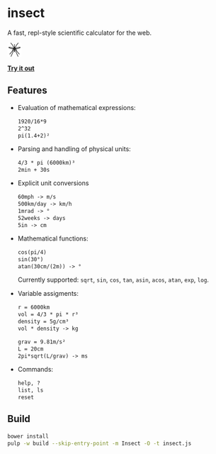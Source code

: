 insect
======

A fast, repl-style scientific calculator for the web.

[![insect](media/insect-32x32.png)](https://shark.fish/insect/)

[**Try it out**](https://shark.fish/insect/)

Features
--------
- Evaluation of mathematical expressions:
  ```
  1920/16*9
  2^32
  pi(1.4+2)²
  ```

- Parsing and handling of physical units:
  ```
  4/3 * pi (6000km)³
  2min + 30s
  ```

- Explicit unit conversions
  ```
  60mph -> m/s
  500km/day -> km/h
  1mrad -> °
  52weeks -> days
  5in -> cm
  ```

- Mathematical functions:
  ```
  cos(pi/4)
  sin(30°)
  atan(30cm/(2m)) -> °
  ```
  Currently supported: `sqrt`, `sin`, `cos`, `tan`, `asin`, `acos`, `atan`, `exp`, `log`.

- Variable assigments:
  ```
  r = 6000km
  vol = 4/3 * pi * r³
  density = 5g/cm³
  vol * density -> kg
  ```
  ```
  grav = 9.81m/s²
  L = 20cm
  2pi*sqrt(L/grav) -> ms
  ```

- Commands:
  ```
  help, ?
  list, ls
  reset
  ```

Build
-----
```sh
bower install
pulp -w build --skip-entry-point -m Insect -O -t insect.js
```
